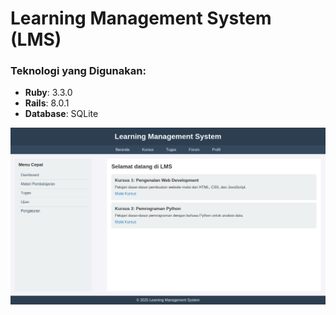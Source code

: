 # Learning Management System (LMS)

### Teknologi yang Digunakan:
- **Ruby**: 3.3.0
- **Rails**: 8.0.1
- **Database**: SQLite

![Gambar LMS](public/images/lms.png)
